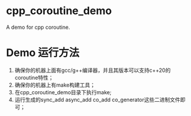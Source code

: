 # cpp_coroutine_demo
A demo for cpp coroutine.

# Demo 运行方法
1. 确保你的机器上面有gcc/g++编译器，并且其版本可以支持c++20的coroutine特性；
2. 确保你的机器上有make构建工具；
3. 在cpp_coroutine_demo目录下执行make;
4. 运行生成的sync_add async_add co_add co_generator这些二进制文件即可；